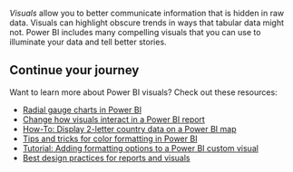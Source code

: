 *Visuals* allow you to better communicate information that is hidden in raw data. Visuals can highlight obscure trends in ways that tabular data might not. Power BI includes many compelling visuals that you can use to illuminate your data and tell better stories.

## Continue your journey

Want to learn more about Power BI visuals? Check out these resources:
- [Radial gauge charts in Power BI](https://docs.microsoft.com/power-bi/visuals/power-bi-visualization-radial-gauge-charts/?azure-portal=true)
- [Change how visuals interact in a Power BI report](https://docs.microsoft.com/power-bi/service-reports-visual-interactions/?azure-portal=true)
- [How-To: Display 2-letter country data on a Power BI map](https://go.microsoft.com/fwlink/?linkid=2101354&clcid=0x409)
- [Tips and tricks for color formatting in Power BI](https://docs.microsoft.com/power-bi/visuals/service-tips-and-tricks-for-color-formatting/?azure-portal=true)
- [Tutorial: Adding formatting options to a Power BI custom visual](https://docs.microsoft.com/power-bi/developer/custom-visual-develop-tutorial-format-options/?azure-portal=true)
- [Best design practices for reports and visuals](https://docs.microsoft.com/power-bi/visuals/power-bi-visualization-best-practices/?azure-portal=true)

